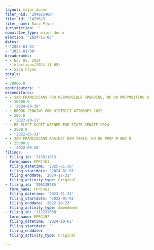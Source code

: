 ```yaml
---
layout: major_donor
filer_nid: '204825460'
filer_id: '1429629'
filer_name: Sara Flynn
jurisdiction: ''
committee_type: major donor
election: '2024-11-05'
dates:
- '2023-01-31'
- '2025-01-30'
breadcrumbs:
- - Nov 05, 2024
  - elections/2024-11-05/
- - Sara Flynn
totals:
- ''
- 38000.0
contributors: ''
expenditures:
- - SAN FRANCISCANS FOR RESPONSIBLE SPENDING, NO ON PROPOSITION B
  - 10000.0
  - '2024-09-30'
- - BROOK JENKINS FOR DISTRICT ATTORNEY 2022
  - 500.0
  - '2022-10-11'
- - RE-ELECT SCOTT WIENER FOR STATE SENATE 2024
  - 2500.0
  - '2022-05-31'
- - SAN FRANCISCANS AGAINST NEW TAXES, NO ON PROP M AND O
  - 25000.0
  - '2022-09-26'
filings:
- filing_id: '213011813'
  form_name: FPPC461
  filing_datetime: '2025-01-30'
  filing_startdate: '2024-01-01'
  filing_enddate: '2024-12-31'
  filing_activity_type: Original
- filing_id: '206138485'
  form_name: FPPC461
  filing_datetime: '2023-01-31'
  filing_startdate: '2022-01-01'
  filing_enddate: '2022-10-22'
  filing_activity_type: Amendment
- filing_id: '212231538'
  form_name: FPPC497
  filing_datetime: '2024-10-02'
  filing_startdate: ''
  filing_enddate: ''
  filing_activity_type: Original

---
```


